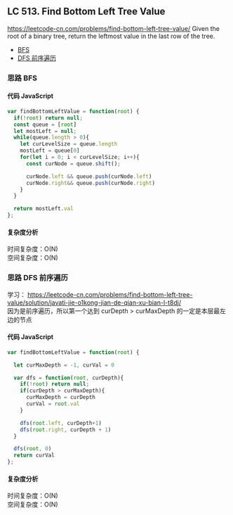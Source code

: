 ## LC 513. Find Bottom Left Tree Value

https://leetcode-cn.com/problems/find-bottom-left-tree-value/
Given the root of a binary tree, return the leftmost value in the last row of the tree.

- [BFS](#思路-BFS)
- [DFS 前序遍历](#思路-DFS前序遍历)

### 思路 BFS

#### 代码 JavaScript

```JavaScript
var findBottomLeftValue = function(root) {
  if(!root) return null;
  const queue = [root]
  let mostLeft = null;
  while(queue.length > 0){
    let curLevelSize = queue.length
    mostLeft = queue[0]
    for(let i = 0; i < curLevelSize; i++){
      const curNode = queue.shift();

      curNode.left && queue.push(curNode.left)
      curNode.right&& queue.push(curNode.right)
    }
  }

  return mostLeft.val
};

```

#### 复杂度分析

时间复杂度：O(N) </br>
空间复杂度：O(N)

### 思路 DFS 前序遍历

学习： https://leetcode-cn.com/problems/find-bottom-left-tree-value/solution/javati-jie-o1kong-jian-de-qian-xu-bian-l-t8dj/  
因为是前序遍历，所以第一个达到 curDepth > curMaxDepth 的一定是本层最左边的节点

#### 代码 JavaScript

```JavaScript
var findBottomLeftValue = function(root) {

  let curMaxDepth = -1, curVal = 0

  var dfs = function(root, curDepth){
    if(!root) return null;
    if(curDepth > curMaxDepth){
      curMaxDepth = curDepth
      curVal = root.val
    }

    dfs(root.left, curDepth+1)
    dfs(root.right, curDepth + 1)
  }

  dfs(root, 0)
  return curVal
};

```

#### 复杂度分析

时间复杂度：O(N) </br>
空间复杂度：O(N)
